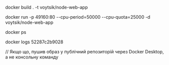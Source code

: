 docker build . -t voytsik/node-web-app

docker run -p 49160:80 --cpu-period=50000 --cpu-quota=25000 -d voytsik/node-web-app

docker ps

docker logs 52287c2b9028

// Якщо що, пушив образ у публічний репозиторій через Docker Desktop, а не консольну команду
